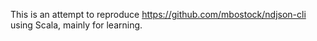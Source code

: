 This is an attempt to reproduce https://github.com/mbostock/ndjson-cli using Scala, mainly for learning.
